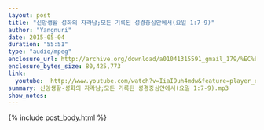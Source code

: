 ```yaml
---
layout: post
title: "신앙생활-성화의 자라남;모든 기록된 성경중심안에서(요일 1:7-9)"
author: "Yangnuri"
date: 2015-05-04
duration: "55:51"
type: "audio/mpeg"
enclosure_url: http://archive.org/download/a01041315591_gmail_179/%EC%8B%A0%EC%95%99%EC%83%9D%ED%99%9C-%EC%84%B1%ED%99%94%EC%9D%98%20%EC%9E%90%EB%9D%BC%EB%82%A8;%EB%AA%A8%EB%93%A0%20%EA%B8%B0%EB%A1%9D%EB%90%9C%20%EC%84%B1%EA%B2%BD%EC%A4%91%EC%8B%AC%EC%95%88%EC%97%90%EC%84%9C(%EC%9A%94%EC%9D%BC1;7-9).mp3
enclosure_bytes_size: 80,425,773 
link:
  youtube:  http://www.youtube.com/watch?v=IiaI9uh4mdw&feature=player_embedded
summary: 신앙생활-성화의 자라남;모든 기록된 성경중심안에서(요일 1:7-9).mp3
show_notes:
---
```


{% include post_body.html %}
